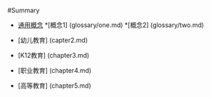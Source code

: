 #Summary

* [通用概念](glossary/introduction.md)
	*[概念1] (glossary/one.md)
	*[概念2] (glossary/two.md)

* [幼儿教育] (capter2.md)

* [K12教育] (chapter3.md)

* [职业教育] (chapter4.md)

* [高等教育] (chapter5.md)